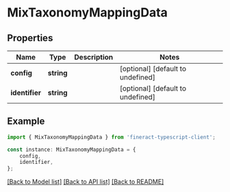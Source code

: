 # MixTaxonomyMappingData


## Properties

Name | Type | Description | Notes
------------ | ------------- | ------------- | -------------
**config** | **string** |  | [optional] [default to undefined]
**identifier** | **string** |  | [optional] [default to undefined]

## Example

```typescript
import { MixTaxonomyMappingData } from 'fineract-typescript-client';

const instance: MixTaxonomyMappingData = {
    config,
    identifier,
};
```

[[Back to Model list]](../README.md#documentation-for-models) [[Back to API list]](../README.md#documentation-for-api-endpoints) [[Back to README]](../README.md)
